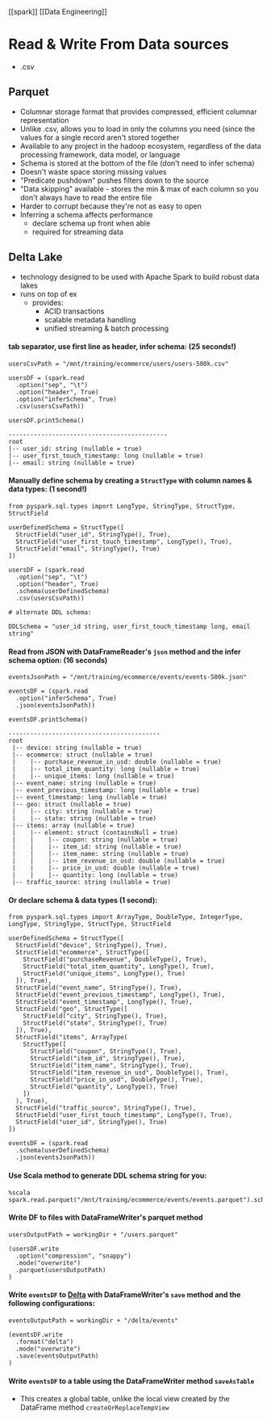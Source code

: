 [[spark]] [[Data Engineering]]
# Read & Write From Data sources
-   .csv
## Parquet
-   Columnar storage format that provides compressed, efficient columnar representation
-   Unlike .csv, allows you to load in only the columns you need (since the values for a single record aren't stored together
-   Available to any project in the hadoop ecosystem, regardless of the data processing framework, data model, or language
-   Schema is stored at the bottom of the file (don't need to infer schema)
-   Doesn't waste space storing missing values
-   "Predicate pushdown" pushes filters down to the source
-   "Data skipping" available - stores the min & max of each column so you don't always have to read the entire file
-   Harder to corrupt because they're not as easy to open
-   Inferring a schema affects performance
    -   declare schema up front when able
    -   required for streaming data

## Delta Lake
- technology designed to be used with Apache Spark to build robust data lakes
- runs on top of ex
    - provides:
        -  ACID transactions
        - scalable metadata handling
        - unified streaming & batch processing

#### tab separator, use first line as header, infer schema: (25 seconds!)
```
usersCsvPath = "/mnt/training/ecommerce/users/users-500k.csv"

usersDF = (spark.read
  .option("sep", "\t")
  .option("header", True)
  .option("inferSchema", True)
  .csv(usersCsvPath))

usersDF.printSchema()

--------------------------------------------
root 
|-- user_id: string (nullable = true) 
|-- user_first_touch_timestamp: long (nullable = true) 
|-- email: string (nullable = true)
```

#### Manually define schema by creating a `StructType` with column names & data types: (1 second!)
```
from pyspark.sql.types import LongType, StringType, StructType, StructField

userDefinedSchema = StructType([
  StructField("user_id", StringType(), True),  
  StructField("user_first_touch_timestamp", LongType(), True),
  StructField("email", StringType(), True)
])

usersDF = (spark.read
  .option("sep", "\t")
  .option("header", True)
  .schema(userDefinedSchema)
  .csv(usersCsvPath))
  
# alternate DDL schema:

DDLSchema = "user_id string, user_first_touch_timestamp long, email string"
```

#### Read from JSON with DataFrameReader's `json` method and the infer schema option: (16 seconds)
```
eventsJsonPath = "/mnt/training/ecommerce/events/events-500k.json"

eventsDF = (spark.read
  .option("inferSchema", True)
  .json(eventsJsonPath))

eventsDF.printSchema()

------------------------------------------
root
 |-- device: string (nullable = true)
 |-- ecommerce: struct (nullable = true)
 |    |-- purchase_revenue_in_usd: double (nullable = true)
 |    |-- total_item_quantity: long (nullable = true)
 |    |-- unique_items: long (nullable = true)
 |-- event_name: string (nullable = true)
 |-- event_previous_timestamp: long (nullable = true)
 |-- event_timestamp: long (nullable = true)
 |-- geo: struct (nullable = true)
 |    |-- city: string (nullable = true)
 |    |-- state: string (nullable = true)
 |-- items: array (nullable = true)
 |    |-- element: struct (containsNull = true)
 |    |    |-- coupon: string (nullable = true)
 |    |    |-- item_id: string (nullable = true)
 |    |    |-- item_name: string (nullable = true)
 |    |    |-- item_revenue_in_usd: double (nullable = true)
 |    |    |-- price_in_usd: double (nullable = true)
 |    |    |-- quantity: long (nullable = true)
 |-- traffic_source: string (nullable = true)
```

#### Or declare schema & data types (1 second):
```
from pyspark.sql.types import ArrayType, DoubleType, IntegerType, LongType, StringType, StructType, StructField

userDefinedSchema = StructType([
  StructField("device", StringType(), True),  
  StructField("ecommerce", StructType([
    StructField("purchaseRevenue", DoubleType(), True),
    StructField("total_item_quantity", LongType(), True),
    StructField("unique_items", LongType(), True)
  ]), True),
  StructField("event_name", StringType(), True),
  StructField("event_previous_timestamp", LongType(), True),
  StructField("event_timestamp", LongType(), True),
  StructField("geo", StructType([
    StructField("city", StringType(), True),
    StructField("state", StringType(), True)
  ]), True),
  StructField("items", ArrayType(
    StructType([
      StructField("coupon", StringType(), True),
      StructField("item_id", StringType(), True),
      StructField("item_name", StringType(), True),
      StructField("item_revenue_in_usd", DoubleType(), True),
      StructField("price_in_usd", DoubleType(), True),
      StructField("quantity", LongType(), True)
    ])
  ), True),
  StructField("traffic_source", StringType(), True),
  StructField("user_first_touch_timestamp", LongType(), True),
  StructField("user_id", StringType(), True)
])

eventsDF = (spark.read
  .schema(userDefinedSchema)
  .json(eventsJsonPath))
```


#### Use Scala method to generate DDL schema string for you:
```
%scala
spark.read.parquet("/mnt/training/ecommerce/events/events.parquet").schema.toDDL
```

#### Write DF to files with DataFrameWriter's parquet method
```
usersOutputPath = workingDir + "/users.parquet"

(usersDF.write
  .option("compression", "snappy")
  .mode("overwrite")
  .parquet(usersOutputPath)
)
```

#### Write `eventsDF` to [Delta](https://delta.io/) with DataFrameWriter's `save` method and the following configurations:
```
eventsOutputPath = workingDir + "/delta/events"

(eventsDF.write
  .format("delta")
  .mode("overwrite")
  .save(eventsOutputPath)
)
```

#### Write `eventsDF` to a table using the DataFrameWriter method `saveAsTable`
- This creates a global table, unlike the local view created by the DataFrame method `createOrReplaceTempView` 